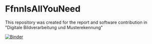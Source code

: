# FfnnIsAllYouNeed
This repository was created for the report and software contribution in "Digitale Bildverarbeitung und Musterekennung"

[![Binder](https://mybinder.org/badge_logo.svg)](https://mybinder.org/v2/gh/emreekc03/FfnnIsAllYouNeed/main?labpath=FfnnIsAllYouNeed-final.ipynb)

